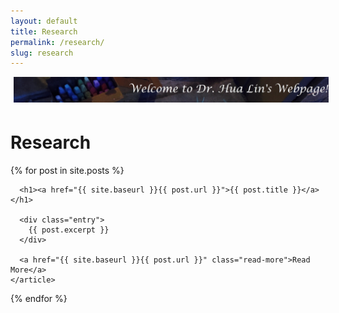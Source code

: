 ```yaml
---
layout: default
title: Research
permalink: /research/
slug: research
---
```


<img style="float: center; width: 1000px; length: 10px; margin: 0px 5px 5px" src="images/Family4.jpg">


# Research

<div class="posts">
  {% for post in site.posts %}
    <article class="post">

      <h1><a href="{{ site.baseurl }}{{ post.url }}">{{ post.title }}</a></h1>

      <div class="entry">
        {{ post.excerpt }}
      </div>

      <a href="{{ site.baseurl }}{{ post.url }}" class="read-more">Read More</a>
    </article>
  {% endfor %}
</div>
